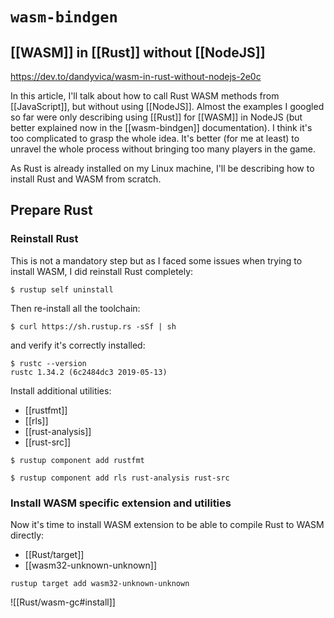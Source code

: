# `wasm-bindgen`

## [[WASM]] in [[Rust]] without [[NodeJS]]

https://dev.to/dandyvica/wasm-in-rust-without-nodejs-2e0c

In this article, I'll talk about how to call Rust WASM methods from [[JavaScript]], but without using [[NodeJS]]. Almost the examples I googled so far were only describing using [[Rust]] for [[WASM]] in NodeJS (but better explained now in the [[wasm-bindgen]] documentation). I think it's too complicated to grasp the whole idea. It's better (for me at least) to unravel the whole process without bringing too many players in the game.

As Rust is already installed on my Linux machine, I'll be describing how to install Rust and WASM from scratch.

## Prepare Rust

### Reinstall Rust

This is not a mandatory step but as I faced some issues when trying to install WASM, I did reinstall Rust completely:

```
$ rustup self uninstall
```

Then re-install all the toolchain:  

```
$ curl https://sh.rustup.rs -sSf | sh
```

and verify it's correctly installed:  

```
$ rustc --version
rustc 1.34.2 (6c2484dc3 2019-05-13)
```

Install additional utilities:  

- [[rustfmt]]
- [[rls]]
- [[rust-analysis]]
- [[rust-src]]

```
$ rustup component add rustfmt
```

```
$ rustup component add rls rust-analysis rust-src
```

### Install WASM specific extension and utilities

Now it's time to install WASM extension to be able to compile Rust to WASM directly:  

- [[Rust/target]]
- [[wasm32-unknown-unknown]]

```
rustup target add wasm32-unknown-unknown
```

![[Rust/wasm-gc#install]]

